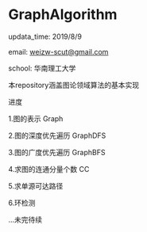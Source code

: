 # GraphAlgorithm

updata_time: 2019/8/9 

email: weizw-scut@gmail.com

school: 华南理工大学

本repository涵盖图论领域算法的基本实现

进度

1.图的表示 Graph

2.图的深度优先遍历 GraphDFS

3.图的广度优先遍历 GraphBFS

4.求图的连通分量个数 CC

5.求单源可达路径

6.环检测

...未完待续

